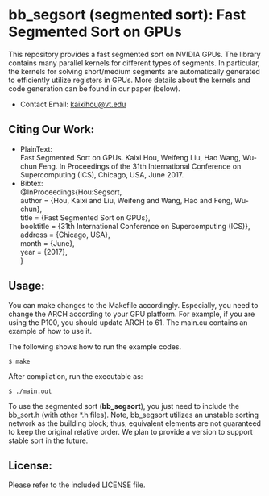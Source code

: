 # bb_segsort (segmented sort): Fast Segmented Sort on GPUs
This repository provides a fast segmented sort on NVIDIA GPUs. The library contains many parallel kernels for different types of segments. In particular, the kernels for solving short/medium segments are automatically generated to efficiently utilize registers in GPUs. More details about the kernels and code generation can be found in our paper (below).

* Contact Email: kaixihou@vt.edu


## Citing Our Work:
* PlainText:  
Fast Segmented Sort on GPUs. 
Kaixi Hou, Weifeng Liu, Hao Wang, Wu-chun Feng.
In Proceedings of the 31th International Conference on Supercomputing (ICS), 
Chicago, USA, 
June 2017.
* Bibtex:  
@InProceedings{Hou:Segsort,  
	author =	{Hou, Kaixi and Liu, Weifeng and Wang, Hao and Feng, Wu-chun},  
	title = 	{Fast Segmented Sort on GPUs},  
	booktitle =	{31th International Conference on Supercomputing (ICS)},  
	address =	{Chicago, USA},  
	month =	{June},  
	year =	{2017},  
}

## Usage:
You can make changes to the Makefile accordingly. Especially, you need to change the ARCH according to your GPU platform. For example, if you are using the P100, you should update ARCH to 61. The main.cu contains an example of how to use it.

The following shows how to run the example codes.
```
$ make
```
After compilation, run the executable as: 
```
$ ./main.out
```

To use the segmented sort (**bb_segsort**), you just need to include the bb_sort.h (with other *.h files).  Note, bb_segsort utilizes an unstable sorting network as the building block; thus, equivalent elements are not guaranteed to keep the original relative order. We plan to provide a version to support stable sort in the future. 

## License: 
Please refer to the included LICENSE file.
